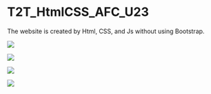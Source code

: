 # T2T_HtmlCSS_AFC_U23
The website is created by Html, CSS, and Js without using Bootstrap.

![](https://lh3.googleusercontent.com/lNxIsH12qkt25sAzoLykKiuwbDxtqT9uLQxJ6v7l-pp8onTaovoJh8n_LYUfQTOJZtBij5aDfE2Nu1tIzr7tdKD39KILRe_hhQfRT_lPhfAVn4RgVian5cEsgd6iwJYwdaxnswHZSs0kJHtp8gCuFqUlRLUYqIeT7Akgh47SeZgw5jrrNMHb5fp3wHIAuCENoA_FJLsBPK-8whFegw53_pKnwjkopb6az_ghb6HZ_uwiudsE_5evl1ncKmEiEQL6SIszAhrsjT3LwSLw-5YoRWZ4i5k6RuoJj2jwStrWEB9GHw9s5NjhoolEAw5KlNNmfgpZVEozm02dw43LxtsPMMJAAGSBi2y-Y1QvudA3dm69HPRwt3MYhYWfc3_G486DDDTxXUjt94UhWRHNOCYnNsWa1RCGi-r_Sd6cR7yO00rIUM8Yq8HnWnyUk7izywpZ_5oS8QEhDkFMP53K-CIp6zMU9RJnP8pjUsUJ5FdhnuLx9MYz7FpsguakJU9bNAr0-lpqOrvMGaG77UKx3me70rCIV193aBfP83wlZ0QmgLnckI0rwBWNmKYFHaG0ZGJjqgFtxEKugfM_9gO2EtyrgQOL1a9EIOqMc327RJfujNRtHeZ9-UUVc2J2HUhhSFxW2W22Ar2El4hlCxnWkW3yfwfYog=w474-h613-no)

![](https://lh3.googleusercontent.com/ipvz9Mv_NgMM16Nad65VYCJglXIYmPTgbE3NoJmM65VnwtjUy6-XoRb5NADf32Og-hP8C45X5VfB0WIK8b0eh5vPviryMZo_yJLc_c-8O8W0rHFtj0vLbKJoPncHLgmWdV9WckUtSKf4s-haatK4quBM6eyiP7RXavLObM8koEiQaslWKMgQBmSBnn5Jx-W3RXTboelnHtJon7_483xSIygskq7k0nd3XHBSYkpMEKSQq--clu-JTYusDNFO0ZLjQ_eLV4BjPwGvknFa73wxJNc_tB8OywkHHmSDzpyH1ahVAcuudHDJC4VHJbUVVcYf-W7O4KaEeQK2TWUvignKmLIn9FtDFGwnOaiqqd6sJy3qo-y-XwxSTJJu3gHvsf1CN-IsVOGSXss8c2FcYHurgSYU6eiih_lN5MgRxgAKaI7ljZgshZYWXXWH1myWZAD6N7nrD6JR0rGIycKaAH7kv001VOrzgKfGHNUdIrXXzjY3WIYw8qh2sk8f9ndLskEG_RpkDj7foRyRFoL58ZtJEWwSMdm3eAm2n8T6iQ5t_5qoQtcxQaZfFUFYj5hR0_f4mVsoEUJrnISJVPE0JIpIhrLHYyggXJSspzrl4v74GManIymBdYbwe97o6f_UgA4vCbhE4juJOqFsBI_4GgE-nIB_VA=w474-h613-no)

![](https://lh3.googleusercontent.com/1nOw1iVXXHHPRVA8CTxK5CMw2cR6ev9a02yAtnB1rAI6WD6ED7VXapgt2WEmHn-O2VD3kmgfbtjz0I_ciqhhs98BCZYRIJLqcXvw_Hk8iEjlDfeeM40x8souNzj5q5RyIbTxrmlU5srkAJXS6Q_m-P74kwPTUaO4DWt8Zo77JJSQSUIcm9KHqf7itxcPCm90i3cV0Vs1a3z8T4CSYTghgWryHnRa2EbC9bhabppL4hbqPRSKKpqk5UnGc7TJoNTS6JCMHv0biKEe3q_vsrR_UVoutpCOUU_zN2Zx7HqDPZoOvCZtay4JsPCIRKXoMauOEkramTf82a6gD1MHBeIX0sHNXQp_CqdqO-uFyBA6A69NwZ75G03E8DWOcnX78cNVy5roPftE2R_Qe8jYIXxxpqvBnaoRcxcO4nHfdBYizNdZZvuKU1KIRnBPZUEohoSg6bfvqN5z5UrN8Lhm_Z_dg9BEINYH-_56Mza7cJdYQb4GsxauxG8fIjd-jw8JUz6ULTyvy3C3yVwQTlBVKnIfQdh5TAzn5Ju3-DPP63YVqDxL6IRDGXkB0QoltGxsPQMfXbR_3g14sRYkq60jM1HWx_YDQdvSwXFEWJE1YTOrF9SiyQymOjKYINTmuLKHiXHmRMHHLmBGlHt5US6xs4AzgAyWhw=w474-h613-no)

![](https://lh3.googleusercontent.com/Rr-RdytFaCCkcjbnQECt0A8Aj9sGEk52Pz182QHjXDvB4YXMK64ahZnx4P4p_l3EKl5gQ53WW6vgrb0B9dnnNlGKZdF68h3OZptHOZs8t381RKOQ4VFwMuSZvm2dYBJktdqS7ey7F-NnS8Voh6COJqnoZTY2ipDpE9eh28EcfoXwe30MfJCe3625s0DAsL9DPY-Z9hCzYeEQLBk71H_kx3hJcdzI_j1-cLOaJQXCF4DqnG-XqqlxSpykCanq7T6iGqCQWTxIoLO4X-vzdXzX7X_ZWPWAaYdHAuoeMtx8kSUrkra4vnbcg2h5sNpucoy0jX_wqPEJ3G2vrjgg4U9179aQ6wSXeFEpnssAjmFsKUf5cWC2jcjTbtAQs6PkME28Pcy7NHLpL7BfyCOTZSBjRYDfGF6AkvqbDm4cWg8dAGUqY1AUZ2vIWbLRY_eXB_JhaMbbp4B-pP8ghg3GAQ5XdeNXahth8iPRK0UjA58z1zModhxA_linSG53K081rIwn00sroJhx_qquSu1QXIsrilbfgfI58gYvgNeZAYI3x_NKGIBjmgaCTK-L8vJO4AKb4LcwApJHjqoUj33Mx9lV_zbPLgmmj_IgsDuSjbBoH9ZQP3TSa-OOLhFVhR-u1klJCE_b7I6AJcVU1lT-G3Ac2iDs8A=w512-h662-no)

